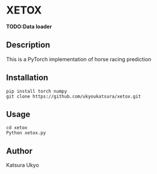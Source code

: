 # XETOX

**TODO:Data loader**

## Description

This is a PyTorch implementation of horse racing prediction

## Installation

```
pip install torch numpy
git clone https://github.com/ukyoukatsura/xetox.git
```

## Usage

```
cd xetox
Python xetox.py
```

## Author

Katsura Ukyo